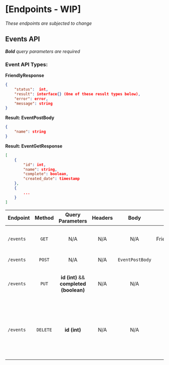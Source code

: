 # [Endpoints - WIP]
_These endpoints are subjected to change_

##  Events API
___Bold__ query parameters are required_

### Event API Types:

__FriendlyResponse__
```JSON
{
	"status":  int,
	"result": interface{} (One of these result types below),
	"error": error,
	"message": string
}
```

__Result: EventPostBody__
```JSON
{
	"name": string
}
```

__Result: EventGetResponse__
```JSON
[
	{
		"id": int,
		"name": string,
		"complete": boolean,
		"created_date": timestamp
	},
    {
    	...
    }
]
```

| Endpoint      | Method           | Query Parameters  | Headers | Body | Response | Description | Auth |
| ------------- |:-------------:| :-----:| :-----:| :----:| :-----:| :----:| :---:|
| `/events`      | `GET` | N/A | N/A | N/A | FriendlyResponse(`EventGetResponse`) | Returns all events `DESC` by created_date | N/A |
| `/events`      | `POST` | N/A | N/A | `EventPostBody` |  FriendlyResponse(`Message`)  | Creates a new event | N/A |
| `/events` | `PUT`     |    __id (int)__  && __completed (boolean)__| N/A | N/A | FriendlyResponse(`Message`) | Updates an event complete status by the event ID | N/A |
| `/events`| `DELETE` | __id (int)__ | N/A | N/A | FriendlyResponse(`Message`)  | Deletes an event by its id (this should cascade to all foreign keys associated with this ID) | N/A |